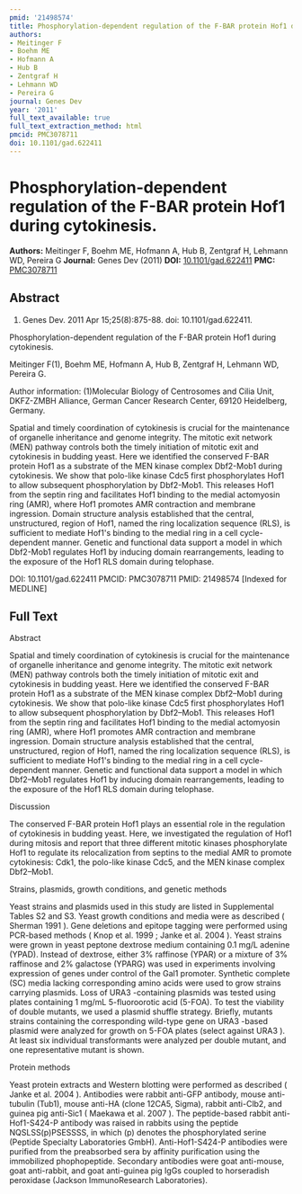 ```yaml
---
pmid: '21498574'
title: Phosphorylation-dependent regulation of the F-BAR protein Hof1 during cytokinesis.
authors:
- Meitinger F
- Boehm ME
- Hofmann A
- Hub B
- Zentgraf H
- Lehmann WD
- Pereira G
journal: Genes Dev
year: '2011'
full_text_available: true
full_text_extraction_method: html
pmcid: PMC3078711
doi: 10.1101/gad.622411
---
```


# Phosphorylation-dependent regulation of the F-BAR protein Hof1 during cytokinesis.
**Authors:** Meitinger F, Boehm ME, Hofmann A, Hub B, Zentgraf H, Lehmann WD, Pereira G
**Journal:** Genes Dev (2011)
**DOI:** [10.1101/gad.622411](https://doi.org/10.1101/gad.622411)
**PMC:** [PMC3078711](https://www.ncbi.nlm.nih.gov/pmc/articles/PMC3078711/)

## Abstract

1. Genes Dev. 2011 Apr 15;25(8):875-88. doi: 10.1101/gad.622411.

Phosphorylation-dependent regulation of the F-BAR protein Hof1 during 
cytokinesis.

Meitinger F(1), Boehm ME, Hofmann A, Hub B, Zentgraf H, Lehmann WD, Pereira G.

Author information:
(1)Molecular Biology of Centrosomes and Cilia Unit, DKFZ-ZMBH Alliance, German 
Cancer Research Center, 69120 Heidelberg, Germany.

Spatial and timely coordination of cytokinesis is crucial for the maintenance of 
organelle inheritance and genome integrity. The mitotic exit network (MEN) 
pathway controls both the timely initiation of mitotic exit and cytokinesis in 
budding yeast. Here we identified the conserved F-BAR protein Hof1 as a 
substrate of the MEN kinase complex Dbf2-Mob1 during cytokinesis. We show that 
polo-like kinase Cdc5 first phosphorylates Hof1 to allow subsequent 
phosphorylation by Dbf2-Mob1. This releases Hof1 from the septin ring and 
facilitates Hof1 binding to the medial actomyosin ring (AMR), where Hof1 
promotes AMR contraction and membrane ingression. Domain structure analysis 
established that the central, unstructured, region of Hof1, named the ring 
localization sequence (RLS), is sufficient to mediate Hof1's binding to the 
medial ring in a cell cycle-dependent manner. Genetic and functional data 
support a model in which Dbf2-Mob1 regulates Hof1 by inducing domain 
rearrangements, leading to the exposure of the Hof1 RLS domain during telophase.

DOI: 10.1101/gad.622411
PMCID: PMC3078711
PMID: 21498574 [Indexed for MEDLINE]

## Full Text

Abstract

Spatial and timely coordination of cytokinesis is crucial for the maintenance of organelle inheritance and genome integrity. The mitotic exit network (MEN) pathway controls both the timely initiation of mitotic exit and cytokinesis in budding yeast. Here we identified the conserved F-BAR protein Hof1 as a substrate of the MEN kinase complex Dbf2–Mob1 during cytokinesis. We show that polo-like kinase Cdc5 first phosphorylates Hof1 to allow subsequent phosphorylation by Dbf2–Mob1. This releases Hof1 from the septin ring and facilitates Hof1 binding to the medial actomyosin ring (AMR), where Hof1 promotes AMR contraction and membrane ingression. Domain structure analysis established that the central, unstructured, region of Hof1, named the ring localization sequence (RLS), is sufficient to mediate Hof1's binding to the medial ring in a cell cycle-dependent manner. Genetic and functional data support a model in which Dbf2–Mob1 regulates Hof1 by inducing domain rearrangements, leading to the exposure of the Hof1 RLS domain during telophase.

Discussion

The conserved F-BAR protein Hof1 plays an essential role in the regulation of cytokinesis in budding yeast. Here, we investigated the regulation of Hof1 during mitosis and report that three different mitotic kinases phosphorylate Hof1 to regulate its relocalization from septins to the medial AMR to promote cytokinesis: Cdk1, the polo-like kinase Cdc5, and the MEN kinase complex Dbf2–Mob1.

Strains, plasmids, growth conditions, and genetic methods

Yeast strains and plasmids used in this study are listed in Supplemental Tables S2 and S3. Yeast growth conditions and media were as described ( Sherman 1991 ). Gene deletions and epitope tagging were performed using PCR-based methods ( Knop et al. 1999 ; Janke et al. 2004 ). Yeast strains were grown in yeast peptone dextrose medium containing 0.1 mg/L adenine (YPAD). Instead of dextrose, either 3% raffinose (YPAR) or a mixture of 3% raffinose and 2% galactose (YPARG) was used in experiments involving expression of genes under control of the Gal1 promoter. Synthetic complete (SC) media lacking corresponding amino acids were used to grow strains carrying plasmids. Loss of URA3 -containing plasmids was tested using plates containing 1 mg/mL 5-fluoroorotic acid (5-FOA). To test the viability of double mutants, we used a plasmid shuffle strategy. Briefly, mutants strains containing the corresponding wild-type gene on URA3 -based plasmid were analyzed for growth on 5-FOA plates (select against URA3 ). At least six individual transformants were analyzed per double mutant, and one representative mutant is shown.

Protein methods

Yeast protein extracts and Western blotting were performed as described ( Janke et al. 2004 ). Antibodies were rabbit anti-GFP antibody, mouse anti-tubulin (Tub1), mouse anti-HA (clone 12CA5, Sigma), rabbit anti-Clb2, and guinea pig anti-Sic1 ( Maekawa et al. 2007 ). The peptide-based rabbit anti-Hof1-S424-P antibody was raised in rabbits using the peptide NQSLSS(p)PSESSSS, in which (p) denotes the phosphorylated serine (Peptide Specialty Laboratories GmbH). Anti-Hof1-S424-P antibodies were purified from the preabsorbed sera by affinity purification using the immobilized phophopeptide. Secondary antibodies were goat anti-mouse, goat anti-rabbit, and goat anti-guinea pig IgGs coupled to horseradish peroxidase (Jackson ImmunoResearch Laboratories).
